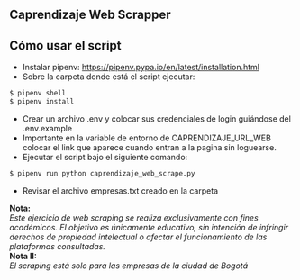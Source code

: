 ## Caprendizaje Web Scrapper

## Cómo usar el script
- Instalar pipenv: https://pipenv.pypa.io/en/latest/installation.html
- Sobre la carpeta donde está el script ejecutar:
```bash
$ pipenv shell
$ pipenv install
```
- Crear un archivo .env y colocar sus credenciales de login guiándose del .env.example
- Importante en la variable de entorno de CAPRENDIZAJE_URL_WEB colocar el link que aparece cuando entran a la pagina sin loguearse.
- Ejecutar el script bajo el siguiente comando:
```bash
$ pipenv run python caprendizaje_web_scrape.py
```
- Revisar el archivo empresas.txt creado en la carpeta 

**Nota:** <br>
_Este ejercicio de web scraping se realiza exclusivamente con fines académicos.
El objetivo es únicamente educativo, sin intención de infringir derechos de propiedad intelectual o 
afectar el funcionamiento de las plataformas consultadas._ <br>
**Nota II:** <br>
_El scraping está solo para las empresas de la ciudad de Bogotá_
